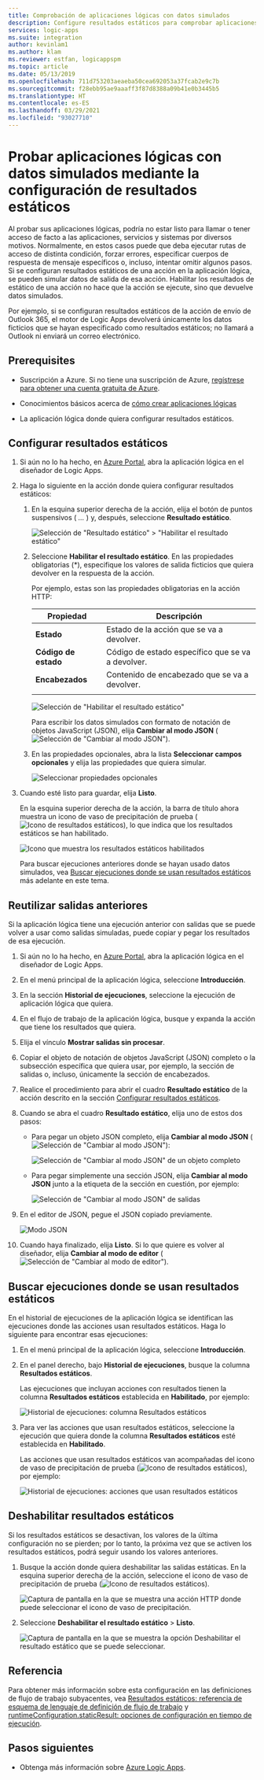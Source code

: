 ```yaml
---
title: Comprobación de aplicaciones lógicas con datos simulados
description: Configure resultados estáticos para comprobar aplicaciones lógicas con datos simulados, sin que ello afecte a los entornos de producción.
services: logic-apps
ms.suite: integration
author: kevinlam1
ms.author: klam
ms.reviewer: estfan, logicappspm
ms.topic: article
ms.date: 05/13/2019
ms.openlocfilehash: 711d753203aeaeba50cea692053a37fcab2e9c7b
ms.sourcegitcommit: f28ebb95ae9aaaff3f87d8388a09b41e0b3445b5
ms.translationtype: HT
ms.contentlocale: es-ES
ms.lasthandoff: 03/29/2021
ms.locfileid: "93027710"
---
```

# <a name="test-logic-apps-with-mock-data-by-setting-up-static-results"></a>Probar aplicaciones lógicas con datos simulados mediante la configuración de resultados estáticos

Al probar sus aplicaciones lógicas, podría no estar listo para llamar o tener acceso de facto a las aplicaciones, servicios y sistemas por diversos motivos. Normalmente, en estos casos puede que deba ejecutar rutas de acceso de distinta condición, forzar errores, especificar cuerpos de respuesta de mensaje específicos o, incluso, intentar omitir algunos pasos. Si se configuran resultados estáticos de una acción en la aplicación lógica, se pueden simular datos de salida de esa acción. Habilitar los resultados de estático de una acción no hace que la acción se ejecute, sino que devuelve datos simulados.

Por ejemplo, si se configuran resultados estáticos de la acción de envío de Outlook 365, el motor de Logic Apps devolverá únicamente los datos ficticios que se hayan especificado como resultados estáticos; no llamará a Outlook ni enviará un correo electrónico.

## <a name="prerequisites"></a>Prerequisites

* Suscripción a Azure. Si no tiene una suscripción de Azure, <a href="https://azure.microsoft.com/free/" target="_blank">regístrese para obtener una cuenta gratuita de Azure</a>.

* Conocimientos básicos acerca de [cómo crear aplicaciones lógicas](../logic-apps/quickstart-create-first-logic-app-workflow.md)

* La aplicación lógica donde quiera configurar resultados estáticos.

<a name="set-up-static-results"></a>

## <a name="set-up-static-results"></a>Configurar resultados estáticos

1. Si aún no lo ha hecho, en [Azure Portal](https://portal.azure.com), abra la aplicación lógica en el diseñador de Logic Apps.

1. Haga lo siguiente en la acción donde quiera configurar resultados estáticos: 

   1. En la esquina superior derecha de la acción, elija el botón de puntos suspensivos ( *...* ) y, después, seleccione **Resultado estático**.

      ![Selección de "Resultado estático" > "Habilitar el resultado estático"](./media/test-logic-apps-mock-data-static-results/select-static-result.png)

   1. Seleccione **Habilitar el resultado estático**. En las propiedades obligatorias (*), especifique los valores de salida ficticios que quiera devolver en la respuesta de la acción.

      Por ejemplo, estas son las propiedades obligatorias en la acción HTTP:

      | Propiedad | Descripción |
      |----------|-------------|
      | **Estado** | Estado de la acción que se va a devolver. |
      | **Código de estado** | Código de estado específico que se va a devolver. |
      | **Encabezados** | Contenido de encabezado que se va a devolver. |
      |||

      ![Selección de "Habilitar el resultado estático"](./media/test-logic-apps-mock-data-static-results/enable-static-result.png)

      Para escribir los datos simulados con formato de notación de objetos JavaScript (JSON), elija **Cambiar al modo JSON** (![Selección de "Cambiar al modo JSON"](./media/test-logic-apps-mock-data-static-results/switch-to-json-mode-button.png)).

   1. En las propiedades opcionales, abra la lista **Seleccionar campos opcionales** y elija las propiedades que quiera simular.

      ![Seleccionar propiedades opcionales](./media/test-logic-apps-mock-data-static-results/optional-properties.png)

1. Cuando esté listo para guardar, elija **Listo**.

   En la esquina superior derecha de la acción, la barra de título ahora muestra un icono de vaso de precipitación de prueba (![Icono de resultados estáticos](./media/test-logic-apps-mock-data-static-results/static-results-test-beaker-icon.png)), lo que indica que los resultados estáticos se han habilitado.

   ![Icono que muestra los resultados estáticos habilitados](./media/test-logic-apps-mock-data-static-results/static-results-enabled.png)

   Para buscar ejecuciones anteriores donde se hayan usado datos simulados, vea [Buscar ejecuciones donde se usan resultados estáticos](#find-runs-mock-data) más adelante en este tema.

<a name="reuse-sample-outputs"></a>

## <a name="reuse-previous-outputs"></a>Reutilizar salidas anteriores

Si la aplicación lógica tiene una ejecución anterior con salidas que se puede volver a usar como salidas simuladas, puede copiar y pegar los resultados de esa ejecución.

1. Si aún no lo ha hecho, en [Azure Portal](https://portal.azure.com), abra la aplicación lógica en el diseñador de Logic Apps.

1. En el menú principal de la aplicación lógica, seleccione **Introducción**.

1. En la sección **Historial de ejecuciones**, seleccione la ejecución de aplicación lógica que quiera.

1. En el flujo de trabajo de la aplicación lógica, busque y expanda la acción que tiene los resultados que quiera.

1. Elija el vínculo **Mostrar salidas sin procesar**.

1. Copiar el objeto de notación de objetos JavaScript (JSON) completo o la subsección específica que quiera usar, por ejemplo, la sección de salidas o, incluso, únicamente la sección de encabezados.

1. Realice el procedimiento para abrir el cuadro **Resultado estático** de la acción descrito en la sección [Configurar resultados estáticos](#set-up-static-results).

1. Cuando se abra el cuadro **Resultado estático**, elija uno de estos dos pasos:

   * Para pegar un objeto JSON completo, elija **Cambiar al modo JSON** (![Selección de "Cambiar al modo JSON"](./media/test-logic-apps-mock-data-static-results/switch-to-json-mode-button.png)):

     ![Selección de "Cambiar al modo JSON" de un objeto completo](./media/test-logic-apps-mock-data-static-results/switch-to-json-mode-button-complete.png)

   * Para pegar simplemente una sección JSON, elija **Cambiar al modo JSON** junto a la etiqueta de la sección en cuestión, por ejemplo:

     ![Selección de "Cambiar al modo JSON" de salidas](./media/test-logic-apps-mock-data-static-results/switch-to-json-mode-button-outputs.png)

1. En el editor de JSON, pegue el JSON copiado previamente.

   ![Modo JSON](./media/test-logic-apps-mock-data-static-results/json-editing-mode.png)

1. Cuando haya finalizado, elija **Listo**. Si lo que quiere es volver al diseñador, elija **Cambiar al modo de editor** (![Selección de "Cambiar al modo de editor"](./media/test-logic-apps-mock-data-static-results/switch-editor-mode-button.png)).

<a name="find-runs-mock-data"></a>

## <a name="find-runs-that-use-static-results"></a>Buscar ejecuciones donde se usan resultados estáticos

En el historial de ejecuciones de la aplicación lógica se identifican las ejecuciones donde las acciones usan resultados estáticos. Haga lo siguiente para encontrar esas ejecuciones:

1. En el menú principal de la aplicación lógica, seleccione **Introducción**. 

1. En el panel derecho, bajo **Historial de ejecuciones**, busque la columna **Resultados estáticos**. 

   Las ejecuciones que incluyan acciones con resultados tienen la columna **Resultados estáticos** establecida en **Habilitado**, por ejemplo:

   ![Historial de ejecuciones: columna Resultados estáticos](./media/test-logic-apps-mock-data-static-results/run-history.png)

1. Para ver las acciones que usan resultados estáticos, seleccione la ejecución que quiera donde la columna **Resultados estáticos** esté establecida en **Habilitado**.

   Las acciones que usan resultados estáticos van acompañadas del icono de vaso de precipitación de prueba (![Icono de resultados estáticos](./media/test-logic-apps-mock-data-static-results/static-results-test-beaker-icon.png)), por ejemplo:

   ![Historial de ejecuciones: acciones que usan resultados estáticos](./media/test-logic-apps-mock-data-static-results/static-results-enabled-run-details.png)

## <a name="disable-static-results"></a>Deshabilitar resultados estáticos

Si los resultados estáticos se desactivan, los valores de la última configuración no se pierden; por lo tanto, la próxima vez que se activen los resultados estáticos, podrá seguir usando los valores anteriores.

1. Busque la acción donde quiera deshabilitar las salidas estáticas. En la esquina superior derecha de la acción, seleccione el icono de vaso de precipitación de prueba (![Icono de resultados estáticos](./media/test-logic-apps-mock-data-static-results/static-results-test-beaker-icon.png)).

   ![Captura de pantalla en la que se muestra una acción HTTP donde puede seleccionar el icono de vaso de precipitación.](./media/test-logic-apps-mock-data-static-results/disable-static-results.png)

1. Seleccione **Deshabilitar el resultado estático** > **Listo**.

   ![Captura de pantalla en la que se muestra la opción Deshabilitar el resultado estático que se puede seleccionar.](./media/test-logic-apps-mock-data-static-results/disable-static-results-button.png)

## <a name="reference"></a>Referencia

Para obtener más información sobre esta configuración en las definiciones de flujo de trabajo subyacentes, vea [Resultados estáticos: referencia de esquema de lenguaje de definición de flujo de trabajo](../logic-apps/logic-apps-workflow-definition-language.md#static-results) y [runtimeConfiguration.staticResult: opciones de configuración en tiempo de ejecución](../logic-apps/logic-apps-workflow-actions-triggers.md#runtime-configuration-settings).

## <a name="next-steps"></a>Pasos siguientes

* Obtenga más información sobre [Azure Logic Apps](../logic-apps/logic-apps-overview.md).